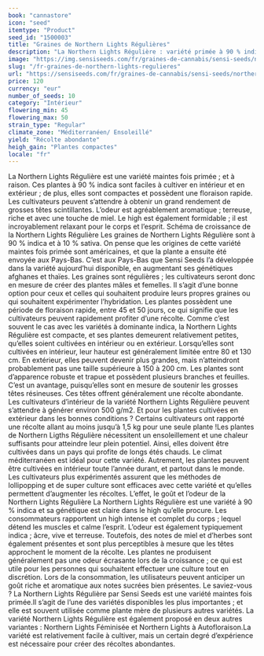 ```yaml
---
book: "cannastore"
icon: "seed"
itemtype: "Product"
seed_id: "1500003"
title: "Graines de Northern Lights Régulières"
description: "La Northern Lights Régulière : variété primée à 90 % indica et 10 % sativa. Rendement : peut atteindre 1,5 kg par plante. Arôme : miel doux et terreux."
image: "https://img.sensiseeds.com/fr/graines-de-cannabis/sensi-seeds/northern-lights-image.png"
slug: "/fr-graines-de-northern-lights-regulieres"
url: "https://sensiseeds.com/fr/graines-de-cannabis/sensi-seeds/northern-lights?a_aid=cannastore"
price: 120
currency: "eur"
number_of_seeds: 10
category: "Intérieur"
flowering_min: 45
flowering_max: 50
strain_type: "Regular"
climate_zone: "Méditerranéen/ Ensoleillé"
yield: "Récolte abondante"
heigh_gain: "Plantes compactes"
locale: "fr"
---
```

La Northern Lights Régulière est une variété maintes fois primée ; et à raison. Ces plantes à 90 % indica sont faciles à cultiver en intérieur et en extérieur ; de plus, elles sont compactes et possèdent une floraison rapide. Les cultivateurs peuvent s’attendre à obtenir un grand rendement de grosses têtes scintillantes. L’odeur est agréablement aromatique ; terreuse, riche et avec une touche de miel. Le high est également formidable ; il est incroyablement relaxant pour le corps et l’esprit. Schéma de croissance de la Northern Lights Régulière Les graines de Northern Lights Régulière sont à 90 % indica et à 10 % sativa. On pense que les origines de cette variété maintes fois primée sont américaines, et que la plante a ensuite été envoyée aux Pays-Bas. C’est aux Pays-Bas que Sensi Seeds l’a développée dans la variété aujourd’hui disponible, en augmentant ses génétiques afghanes et thaïes. Les graines sont régulières ; les cultivateurs seront donc en mesure de créer des plantes mâles et femelles. Il s’agit d’une bonne option pour ceux et celles qui souhaitent produire leurs propres graines ou qui souhaitent expérimenter l’hybridation. Les plantes possèdent une période de floraison rapide, entre 45 et 50 jours, ce qui signifie que les cultivateurs peuvent rapidement profiter d’une récolte. Comme c’est souvent le cas avec les variétés à dominante indica, la Northern Lights Régulière est compacte, et ses plantes demeurent relativement petites, qu’elles soient cultivées en intérieur ou en extérieur. Lorsqu’elles sont cultivées en intérieur, leur hauteur est généralement limitée entre 80 et 130 cm. En extérieur, elles peuvent devenir plus grandes, mais n’atteindront probablement pas une taille supérieure à 150 à 200 cm. Les plantes sont d’apparence robuste et trapue et possèdent plusieurs branches et feuilles. C’est un avantage, puisqu’elles sont en mesure de soutenir les grosses têtes résineuses. Ces têtes offrent généralement une récolte abondante. Les cultivateurs d’intérieur de la variété Northern Lights Régulière peuvent s’attendre à générer environ 500 g/m2. Et pour les plantes cultivées en extérieur dans les bonnes conditions ? Certains cultivateurs ont rapporté une récolte allant au moins jusqu’à 1,5 kg pour une seule plante !Les plantes de Northern Ligths Régulière nécessitent un ensoleillement et une chaleur suffisants pour atteindre leur plein potentiel. Ainsi, elles doivent être cultivées dans un pays qui profite de longs étés chauds. Le climat méditerranéen est idéal pour cette variété. Autrement, les plantes peuvent être cultivées en intérieur toute l’année durant, et partout dans le monde. Les cultivateurs plus expérimentés assurent que les méthodes de lollipopping et de super culture sont efficaces avec cette variété et qu’elles permettent d’augmenter les récoltes. L’effet, le goût et l’odeur de la Northern Lights Régulière La Northern Lights Régulière est une variété à 90 % indica et sa génétique est claire dans le high qu’elle procure. Les consommateurs rapportent un high intense et complet du corps ; lequel détend les muscles et calme l’esprit. L’odeur est également typiquement indica ; âcre, vive et terreuse. Toutefois, des notes de miel et d’herbes sont également présentes et sont plus perceptibles à mesure que les têtes approchent le moment de la récolte. Les plantes ne produisent généralement pas une odeur écrasante lors de la croissance ; ce qui est utile pour les personnes qui souhaitent effectuer une culture tout en discrétion. Lors de la consommation, les utilisateurs peuvent anticiper un goût riche et aromatique aux notes sucrées bien présentes. Le saviez-vous ? La Northern Lights Régulière par Sensi Seeds est une variété maintes fois primée.Il s’agit de l’une des variétés disponibles les plus importantes ; et elle est souvent utilisée comme plante mère de plusieurs autres variétés. La variété Northern Lights Régulière est également proposé en deux autres variantes : Northern Lights Féminisée et Northern Lights à Autofloraison.La variété est relativement facile à cultiver, mais un certain degré d’expérience est nécessaire pour créer des récoltes abondantes.

